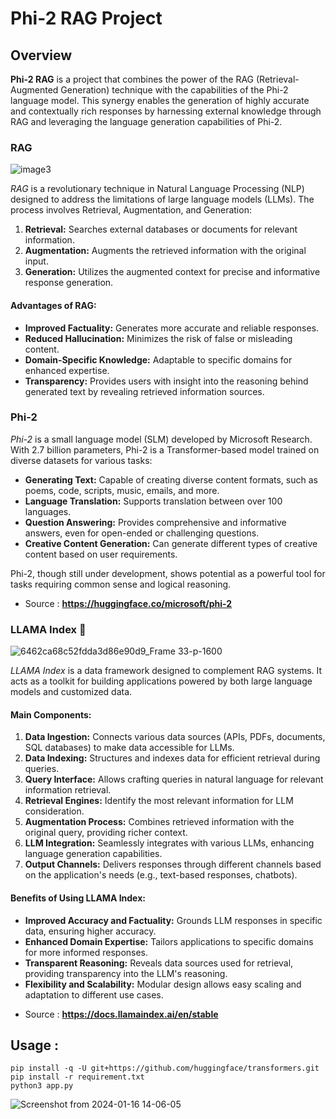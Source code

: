 # Phi-2 RAG Project

## Overview

**Phi-2 RAG** is a project that combines the power of the RAG (Retrieval-Augmented Generation) technique with the capabilities of the Phi-2 language model. This synergy enables the generation of highly accurate and contextually rich responses by harnessing external knowledge through RAG and leveraging the language generation capabilities of Phi-2.

### RAG

![image3](https://github.com/Kirouane-Ayoub/llama-Index-Phi-2RAG/assets/99510125/48fc95ce-4704-4dd9-b203-e673da63f98b)



*RAG* is a revolutionary technique in Natural Language Processing (NLP) designed to address the limitations of large language models (LLMs). The process involves Retrieval, Augmentation, and Generation:

1. **Retrieval:** Searches external databases or documents for relevant information.
2. **Augmentation:** Augments the retrieved information with the original input.
3. **Generation:** Utilizes the augmented context for precise and informative response generation.

#### Advantages of RAG:

- **Improved Factuality:** Generates more accurate and reliable responses.
- **Reduced Hallucination:** Minimizes the risk of false or misleading content.
- **Domain-Specific Knowledge:** Adaptable to specific domains for enhanced expertise.
- **Transparency:** Provides users with insight into the reasoning behind generated text by revealing retrieved information sources.

### Phi-2

*Phi-2* is a small language model (SLM) developed by Microsoft Research. With 2.7 billion parameters, Phi-2 is a Transformer-based model trained on diverse datasets for various tasks:

- **Generating Text:** Capable of creating diverse content formats, such as poems, code, scripts, music, emails, and more.
- **Language Translation:** Supports translation between over 100 languages.
- **Question Answering:** Provides comprehensive and informative answers, even for open-ended or challenging questions.
- **Creative Content Generation:** Can generate different types of creative content based on user requirements.

Phi-2, though still under development, shows potential as a powerful tool for tasks requiring common sense and logical reasoning.

+ Source : **https://huggingface.co/microsoft/phi-2**

### LLAMA Index 🦙

![6462ca68c52fdda3d86e90d9_Frame 33-p-1600](https://github.com/Kirouane-Ayoub/llama-Index-Phi-2RAG/assets/99510125/748f19b8-d1aa-47b9-b495-0621086bcbd4)


*LLAMA Index* is a data framework designed to complement RAG systems. It acts as a toolkit for building applications powered by both large language models and customized data.

#### Main Components:

1. **Data Ingestion:** Connects various data sources (APIs, PDFs, documents, SQL databases) to make data accessible for LLMs.
2. **Data Indexing:** Structures and indexes data for efficient retrieval during queries.
3. **Query Interface:** Allows crafting queries in natural language for relevant information retrieval.
4. **Retrieval Engines:** Identify the most relevant information for LLM consideration.
5. **Augmentation Process:** Combines retrieved information with the original query, providing richer context.
6. **LLM Integration:** Seamlessly integrates with various LLMs, enhancing language generation capabilities.
7. **Output Channels:** Delivers responses through different channels based on the application's needs (e.g., text-based responses, chatbots).

#### Benefits of Using LLAMA Index:

- **Improved Accuracy and Factuality:** Grounds LLM responses in specific data, ensuring higher accuracy.
- **Enhanced Domain Expertise:** Tailors applications to specific domains for more informed responses.
- **Transparent Reasoning:** Reveals data sources used for retrieval, providing transparency into the LLM's reasoning.
- **Flexibility and Scalability:** Modular design allows easy scaling and adaptation to different use cases.

+ Source : **https://docs.llamaindex.ai/en/stable**

## Usage : 
```
pip install -q -U git+https://github.com/huggingface/transformers.git
pip install -r requirement.txt 
python3 app.py
```

![Screenshot from 2024-01-16 14-06-05](https://github.com/Kirouane-Ayoub/llama-Index-Phi-2RAG/assets/99510125/fce405f6-c4a9-435f-a521-079d89ea8f88)
